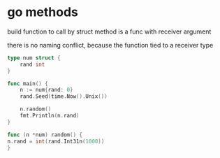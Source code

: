 # go methods

build function to call by struct
method is a func with receiver argument

there is no naming conflict, because the function tied to a receiver type

```go
type num struct {
	rand int
}

func main() {
	n := num{rand: 0}
	rand.Seed(time.Now().Unix())

	n.random()
	fmt.Println(n.rand)
}

func (n *num) random() {
n.rand = int(rand.Int31n(1000))
}
```


